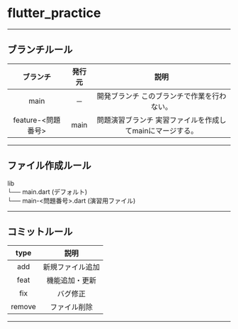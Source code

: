 # flutter_practice
***
## ブランチルール
| ブランチ |  発行元 |                                        説明                                       |
|:--------:|:-------:|:---------------------------------------------------------------------------------:|
|   main   | －      | 開発ブランチ このブランチで作業を行わない。|
|  feature-<問題番号> | main | 問題演習ブランチ 実習ファイルを作成してmainにマージする。|
***
## ファイル作成ルール
lib  
└── main.dart (デフォルト)  
└── main-<問題番号>.dart (演習用ファイル)  
***
## コミットルール
|  type  |       説明       |
|:------:|:----------------:|
|   add  | 新規ファイル追加 |
|  feat  | 機能追加・更新   |
|   fix  | バグ修正         |
| remove | ファイル削除     |
***
